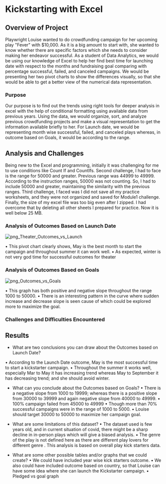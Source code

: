 # Kickstarting with Excel

## Overview of Project
Playwright Louise wanted to do crowdfunding campaign for her upcoming play "Fever" with $10,000. As it is a big amount to start with, she wanted to know whether there are specific factors which she needs to consider making her endeavor successful.
As a student of Data Analytics, we would be using our knowledge of Excel to help her find best time for launching date with respect to the months and fundraising goal comparing with percentage successful, failed, and canceled campaigns. 
We would be presenting her two pivot charts to show the differences visually, so that she would be able to get a better view of the numerical data representation.
### Purpose
Our purpose is to find out the trends using right tools for deeper analysis in excel with the help of conditional formatting using available data from previous years. Using the data, we would organize, sort, and analyze previous crowdfunding projects and make a visual representation to get the information available briefly to her.
For Launch date, we would be representing month wise successful, failed, and canceled plays whereas, in outcome based on Goals, it would be according to the range.

## Analysis and Challenges
Being new to the Excel and programming, initially it was challenging for me to use conditions like Count If and CountIfs. Second challenge, I had to face is the range for 50000 and greater. Previous range was 44999 to 49999. According to the instruction ranges, 50000 was not counting. So, I had to include 50000 and greater, maintaining the similarity with the previous ranges. Third challenge, I faced was I did not save all my practice worksheets, and they were not organized and saved for Module1 challenge. Finally, the size of my excel file was too big even after I zipped. I had overcome that by deleting all other sheets I prepared for practice. Now it is well below 25 MB. 


### Analysis of Outcomes Based on Launch Date
![png_Theater_Outcomes_vs_Launch](png_Resources_RT_https://github.com/Ruma-T/Kickstarter_Analysis/blob/614ef18231697a1192695e024ba98bc759e8f39b/Resources_RT/Theater_Outcomes_vs_Launch.png)
 
•	This pivot chart clearly shows, May is the best month to start the campaign and throughout summer it can work well. 
•	As expected, winter is not very god time for successful outcomes for theater


### Analysis of Outcomes Based on Goals
![png_Outcomes_vs_Goals](png_Resources_RT/Outcomes_vs_Goals)

 
•	This graph has both positive and negative slope throughout the range 1000 to 50000. 
•	There is an interesting pattern in the curve where sudden increase and decrease slope is seen cause of which could be explored more to maximize the goal.

### Challenges and Difficulties Encountered

## Results
- What are two conclusions you can draw about the Outcomes based on Launch Date?

•	According to the Launch Date outcome, May is the most successful time to start a kickstarter campaign.
•	Throughout the summer it works well, especially Mar to May it has increasing trend whereas May to September it has decreasing trend; and she should avoid winter. 

- What can you conclude about the Outcomes based on Goals?
•	There is a negative slope from 1000 to 19999; whereas there is a positive slope from 30000 to 39999 and again negative slope from 40000 to 49999. 
•	100% campaign failed from 45000 to 49999
•	Though more than 70% successful campaigns were in the range of 1000 to 5000.
•	Louise should target 30000 to 50000 to maximize her campaign goal.


- What are some limitations of this dataset?
•	The dataset used is few years old, and in current situation of covid, there might be a sharp decline in in-person plays which will give a biased analysis.
•	The genre of the play is not defined here as there are different play lovers for different genre . This analysis is based on overall play kick starters data.


- What are some other possible tables and/or graphs that we could create?
•	We could have included year wise kick starters outcome.
•	We also could have included outcome based on country, so that Louise can have some idea where she can launch the Kickstarter campaign.
•	Pledged vs goal graph 


